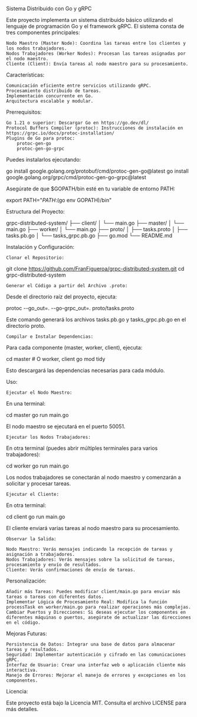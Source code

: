 Sistema Distribuido con Go y gRPC

Este proyecto implementa un sistema distribuido básico utilizando el lenguaje de programación Go y el framework gRPC. El sistema consta de tres componentes principales:

    Nodo Maestro (Master Node): Coordina las tareas entre los clientes y los nodos trabajadores.
    Nodos Trabajadores (Worker Nodes): Procesan las tareas asignadas por el nodo maestro.
    Cliente (Client): Envía tareas al nodo maestro para su procesamiento.

Características:

    Comunicación eficiente entre servicios utilizando gRPC.
    Procesamiento distribuido de tareas.
    Implementación concurrente en Go.
    Arquitectura escalable y modular.

Prerrequisitos:

    Go 1.21 o superior: Descargar Go en https://go.dev/dl/
    Protocol Buffers Compiler (protoc): Instrucciones de instalación en https://grpc.io/docs/protoc-installation/
    Plugins de Go para protoc:
        protoc-gen-go
        protoc-gen-go-grpc

Puedes instalarlos ejecutando:

go install google.golang.org/protobuf/cmd/protoc-gen-go@latest go install google.golang.org/grpc/cmd/protoc-gen-go-grpc@latest

Asegúrate de que $GOPATH/bin esté en tu variable de entorno PATH:

export PATH="$PATH:$(go env GOPATH)/bin"

Estructura del Proyecto:

grpc-distributed-system/ ├── client/ │ └── main.go ├── master/ │ └── main.go ├── worker/ │ └── main.go ├── proto/ │ ├── tasks.proto │ ├── tasks.pb.go │ └── tasks_grpc.pb.go ├── go.mod └── README.md

Instalación y Configuración:

    Clonar el Repositorio:

git clone https://github.com/FranFigueroa/grpc-distributed-system.git cd grpc-distributed-system


    Generar el Código a partir del Archivo .proto:

Desde el directorio raíz del proyecto, ejecuta:

protoc --go_out=. --go-grpc_out=. proto/tasks.proto

Este comando generará los archivos tasks.pb.go y tasks_grpc.pb.go en el directorio proto.

    Compilar e Instalar Dependencias:

Para cada componente (master, worker, client), ejecuta:

cd master # O worker, client go mod tidy

Esto descargará las dependencias necesarias para cada módulo.

Uso:

    Ejecutar el Nodo Maestro:

En una terminal:

cd master go run main.go

El nodo maestro se ejecutará en el puerto 50051.

    Ejecutar los Nodos Trabajadores:

En otra terminal (puedes abrir múltiples terminales para varios trabajadores):

cd worker go run main.go

Los nodos trabajadores se conectarán al nodo maestro y comenzarán a solicitar y procesar tareas.

    Ejecutar el Cliente:

En otra terminal:

cd client go run main.go

El cliente enviará varias tareas al nodo maestro para su procesamiento.

    Observar la Salida:

    Nodo Maestro: Verás mensajes indicando la recepción de tareas y asignación a trabajadores.
    Nodos Trabajadores: Verás mensajes sobre la solicitud de tareas, procesamiento y envío de resultados.
    Cliente: Verás confirmaciones de envío de tareas.

Personalización:

    Añadir más Tareas: Puedes modificar client/main.go para enviar más tareas o tareas con diferentes datos.
    Implementar Lógica de Procesamiento Real: Modifica la función processTask en worker/main.go para realizar operaciones más complejas.
    Cambiar Puertos y Direcciones: Si deseas ejecutar los componentes en diferentes máquinas o puertos, asegúrate de actualizar las direcciones en el código.

Mejoras Futuras:

    Persistencia de Datos: Integrar una base de datos para almacenar tareas y resultados.
    Seguridad: Implementar autenticación y cifrado en las comunicaciones gRPC.
    Interfaz de Usuario: Crear una interfaz web o aplicación cliente más interactiva.
    Manejo de Errores: Mejorar el manejo de errores y excepciones en los componentes.


Licencia:

Este proyecto está bajo la Licencia MIT. Consulta el archivo LICENSE para más detalles.
